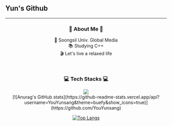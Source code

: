 ## Yun's Github
<hr/>

<h3 align = center> 🙊 About Me 🙊 </h3>

<p align = center>
🏫 Soongsil Univ. Global Media <br>
📚 Studying C++ <br>
🎬 Let's live a relaxed life <br>
</p>


<br>

<h3 align = center> 💻 Tech Stacks 💻 </h3>

<div align = center>
<img src="https://img.shields.io/badge/C++-00599C?style=flat-flat&logo=C%2B%2B&logoColor=white">
</div>

<div align = center>
[![Anurag's GitHub stats](https://github-readme-stats.vercel.app/api?username=YouYunsang&theme=buefy&show_icons=true)](https://github.com/YouYunsang)

[![Top Langs](https://github-readme-stats.vercel.app/api/top-langs/?username=YouYunsang)](https://github.com/YouYunsang/github-readme-stats)
</div>









<!---
YouYunsang/YouYunsang is a ✨ special ✨ repository because its `README.md` (this file) appears on your GitHub profile.
You can click the Preview link to take a look at your changes.
--->
